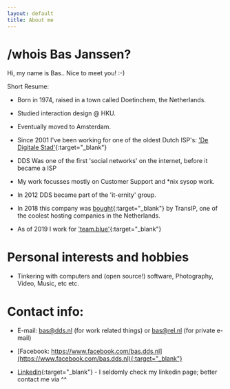 ```yaml
---
layout: default
title: About me
---
```

# /whois Bas Janssen? 

Hi, my name is Bas.. Nice to meet you! :-) 

Short Resume: 

* Born in 1974, raised in a town called Doetinchem, the Netherlands.  

* Studied interaction design @ HKU.

* Eventually moved to Amsterdam.

* Since 2001 I've been working for one of the oldest Dutch ISP's: ['De Digitale Stad'](https://www.dds.nl){:target="_blank"} 

* DDS Was one of the first 'social networks' on the internet, before it became a ISP  

* My work focusses mostly on Customer Support and *nix sysop work.

* In 2012 DDS became part of the 'it-ernity' group. 

* In 2018 this company was [bought](https://www.dds.nl/dds/transip.php){:target="_blank"} by TransIP, one of the coolest hosting companies in the Netherlands.

* As of 2019 I work for ['team.blue'](https://team.blue/){:target="_blank"} 

# Personal interests and hobbies

* Tinkering with computers and (open source!) software, Photography, Video, Music, etc etc.   

# Contact info: 

* E-mail: [bas@dds.nl](mailto:bas@dds.nl) (for work related things) or [bas@rel.nl](mailto:bas@rel.nl) (for private e-mail) 

* [Facebook: https://www.facebook.com/bas.dds.nl](https://www.facebook.com/bas.dds.nl){:target="_blank"}

* [Linkedin](https://www.linkedin.com/in/bas-janssen-0422bb8a/){:target="_blank"} - I seldomly check my linkedin page; better contact me via ^^ 



